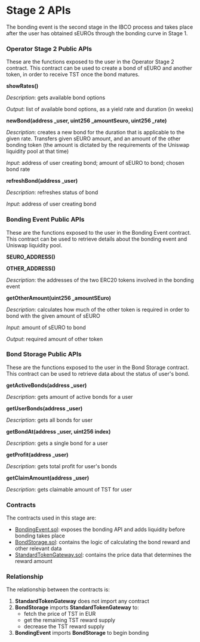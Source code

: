 # Stage 2 APIs

The bonding event is the second stage in the IBCO process and takes place after the user has obtained sEUROs through the bonding curve in Stage 1.

### Operator Stage 2 Public APIs

These are the functions exposed to the user in the Operator Stage 2 contract. This contract can be used to create a bond of sEURO and another token, in order to receive TST once the bond matures.

**showRates()**

*Description*: gets available bond options

*Output*: list of available bond options, as a yield rate and duration (in weeks)

**newBond(address _user, uint256 _amountSeuro, uint256 _rate)**

*Description*: creates a new bond for the duration that is applicable to the given rate. Transfers given sEURO amount, and an amount of the other bonding token (the amount is dictated by the requirements of the Uniswap liquidity pool at that time)

*Input*: address of user creating bond; amount of sEURO to bond; chosen bond rate

**refreshBond(address _user)**

*Description*: refreshes status of bond

*Input*: address of user creating bond

### Bonding Event Public APIs

These are the functions exposed to the user in the Bonding Event contract. This contract can be used to retrieve details about the bonding event and Uniswap liquidity pool.

**SEURO_ADDRESS()**

**OTHER_ADDRESS()**

*Description*: the addresses of the two ERC20 tokens involved in the bonding event

**getOtherAmount(uint256 _amountSEuro)**

*Description*: calculates how much of the other token is required in order to bond with the given amount of sEURO

*Input*: amount of sEURO to bond

*Output*: required amount of other token

### Bond Storage Public APIs

These are the functions exposed to the user in the Bond Storage contract. This contract can be used to retrieve data about the status of user's bond.

**getActiveBonds(address _user)**

*Description*: gets amount of active bonds for a user

**getUserBonds(address _user)**

*Description*: gets all bonds for user

**getBondAt(address _user, uint256 index)**

*Description*: gets a single bond for a user

**getProfit(address _user)**

*Description*: gets total profit for user's bonds

**getClaimAmount(address _user)**

*Description*: gets claimable amount of TST for user


### Contracts
The contracts used in this stage are:

- [BondingEvent.sol](../../contracts/BondingEvent.sol): exposes the bonding API and adds liquidity before bonding takes place
- [BondStorage.sol](../../contracts/BondStorage.sol): contains the logic of calculating the bond reward and other relevant data
- [StandardTokenGateway.sol](../../contracts/StandardTokenGateway.sol): contains the price data that determines the reward amount

### Relationship
The relationship between the contracts is:
1. **StandardTokenGateway** does not import any contract
2. **BondStorage** imports **StandardTokenGateway** to:
   * fetch the price of TST in EUR
   * get the remaining TST reward supply
   * decrease the TST reward supply
3. **BondingEvent** imports **BondStorage** to begin bonding
